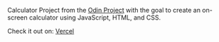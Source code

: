 Calculator Project from the [Odin Project](https://www.theodinproject.com/lessons/foundations-calculator) with the goal to create an on-screen calculator using JavaScript, HTML, and CSS.

Check it out on: [Vercel](https://calculator-swart-six.vercel.app/)
